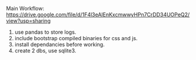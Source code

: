 Main Workflow: https://drive.google.com/file/d/1F4l3eAlEnKxcmwwyHPn7CrDD34UOPeQ2/view?usp=sharing

1. use pandas to store logs.
2. include bootstrap compiled binaries for css and js.
3. install dependancies before working.
4. create 2 dbs, use sqlite3.